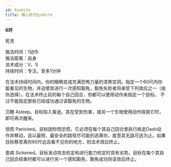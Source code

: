 ```yaml
---
id: Eyebite
title: 摄心目光Eyebite
---
```


**6环**

死灵

施法时间：1动作  
施法距离：自身  
法术成分：V、S  
持续时间：专注，至多1分钟  


在法术持续时间内，你的眼睛变成充满恐怖力量的漆黑空洞。指定一个60尺内你能看见的生物，并迫使其进行一次感知豁免，豁免失败者将承受下列效应之一（由你选择）。在法术终止前的每个自己回合，你都可以使用动作来指定一个目标。
不过不能指定那些已经成功通过该豁免的生物。







沉睡
Asleep。目标陷入昏迷。其在受到伤害，或另一个生物使用动作摇晃它时，即可再次醒来。

惊慌
Panicked。目标因你而恐慌，它必须在每个其自己回合里执行疾走Dash动作并移动，且以最短、最安全的路径尽可能的逃离你，直至其无路可逃为止。如果目标移至离你60尺远且看不见你的地方，则法术效应终止。

患病
Sickened。目标发动攻击检定和进行能力检定时具有劣势。目标在每个其自己回合结束时都可以进行另一个感知豁免，豁免成功则该效应终止。
